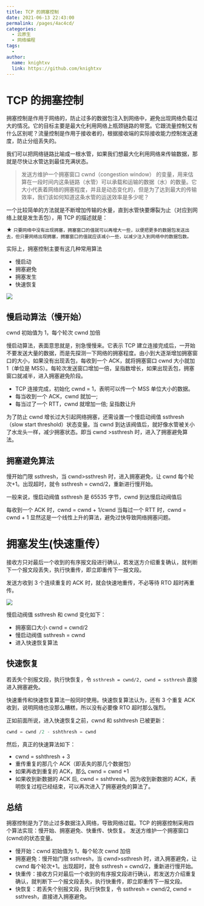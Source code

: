 ```yaml
---
title: TCP 的拥塞控制
date: 2021-06-13 22:43:00
permalink: /pages/4ac4cd/
categories:
  - 云原生
  - 网络编程
tags:
  - 
author: 
  name: knightxv
  link: https://github.com/knightxv
---
```

# TCP 的拥塞控制

拥塞控制是作用于网络的，防止过多的数据包注入到网络中，避免出现网络负载过大的情况。它的目标主要是最大化利用网络上瓶颈链路的带宽。它跟流量控制又有什么区别呢？流量控制是作用于接收者的，根据接收端的实际接收能力控制发送速度，防止分组丢失的。

我们可以把网络链路比喻成一根水管，如果我们想最大化利用网络来传输数据，那就是尽快让水管达到最佳充满状态。

> 发送方维护一个拥塞窗口 cwnd（congestion window） 的变量，用来估算在一段时间内这条链路（水管）可以承载和运输的数据（水）的数量。它大小代表着网络的拥塞程度，并且是动态变化的，但是为了达到最大的传输效率，我们该如何知道这条水管的运送效率是多少呢？

一个比较简单的方法就是不断增加传输的水量，直到水管快要爆裂为止（对应到网络上就是发生丢包），用 TCP 的描述就是：

★ `只要网络中没有出现拥塞，拥塞窗口的值就可以再增大一些，以便把更多的数据包发送出去，但只要网络出现拥塞，拥塞窗口的值就应该减小一些，以减少注入到网络中的数据包数。`

实际上，拥塞控制主要有这几种常用算法

-   慢启动
-   拥塞避免
-   拥塞发生
-   快速恢复

![](https://cdn.staticaly.com/gh/knightxv/image-hosting@master/20230128/7.403hsc84mqi0.webp)

## 慢启动算法（慢开始）

cwnd 初始值为 1，每个轮次 cwnd 加倍

慢启动算法，表面意思就是，别急慢慢来。它表示 TCP 建立连接完成后，一开始不要发送大量的数据，而是先探测一下网络的拥塞程度。由小到大逐渐增加拥塞窗口的大小，如果没有出现丢包，每收到一个 ACK，就将拥塞窗口 cwnd 大小就加 1（单位是 MSS）。每轮次发送窗口增加一倍，呈指数增长，如果出现丢包，拥塞窗口就减半，进入拥塞避免阶段。

-   TCP 连接完成，初始化 cwnd = 1，表明可以传一个 MSS 单位大小的数据。
-   每当收到一个 ACK，cwnd 就加一;
-   每当过了一个 RTT，cwnd 就增加一倍; 呈指数让升

为了防止 cwnd 增长过大引起网络拥塞，还需设置一个慢启动阀值 ssthresh（slow start threshold）状态变量。当 cwnd 到达该阀值后，就好像水管被关小了水龙头一样，减少拥塞状态。即当 cwnd >ssthresh 时，进入了拥塞避免算法。

## 拥塞避免算法

慢开始门限 ssthresh，当 cwnd>ssthresh 时，进入拥塞避免，让 cwnd 每个轮次+1。出现超时，就令 ssthresh = cwnd/2，重新进行慢开始。

一般来说，慢启动阀值 ssthresh 是 65535 字节，cwnd 到达慢启动阀值后

每收到一个 ACK 时，cwnd = cwnd + 1/cwnd
当每过一个 RTT 时，cwnd = cwnd + 1
显然这是一个线性上升的算法，避免过快导致网络拥塞问题。

# 拥塞发生(快速重传）

接收方只对最后一个收到的有序报文段进行确认，若发送方介绍重复确认，就判断下一个报文段丢失，执行快重传，即立即重传下一报文段。

发送方收到 3 个连续重复的 ACK 时，就会快速地重传，不必等待 RTO 超时再重传。

![](https://cdn.staticaly.com/gh/knightxv/image-hosting@master/20230128/8.7eleg9tzwq80.webp)

慢启动阀值 ssthresh 和 cwnd 变化如下：

-   拥塞窗口大小 cwnd = cwnd/2
-   慢启动阀值 ssthresh = cwnd
-   进入快速恢复算法

## 快速恢复

若丢失个别报文段，执行快恢复，令
`ssthresh = cwnd/2, cwnd = ssthresh`
直接进入拥塞避免。

快速重传和快速恢复算法一般同时使用。快速恢复算法认为，还有 3 个重复 ACK 收到，说明网络也没那么糟糕，所以没有必要像 RTO 超时那么强烈。

正如前面所说，进入快速恢复之前，cwnd 和 sshthresh 已被更新：

```c
cwnd = cwnd /2 - sshthresh = cwnd
```

然后，真正的快速算法如下：

-   cwnd = sshthresh + 3
-   重传重复的那几个 ACK（即丢失的那几个数据包）
-   如果再收到重复的 ACK，那么 cwnd = cwnd +1
-   如果收到新数据的 ACK 后, cwnd = sshthresh。因为收到新数据的 ACK，表明恢复过程已经结束，可以再次进入了拥塞避免的算法了。

## 总结

拥塞控制是为了防止过多数据注入网络，导致网络过载。TCP 的拥塞控制采用四个算法实现：慢开始、拥塞避免、快重传、快恢复。 发送方维护一个拥塞窗口(cwnd)的状态变量。

-   慢开始：cwnd 初始值为 1，每个轮次 cwnd 加倍
-   拥塞避免：慢开始门限 ssthresh，当 cwnd>ssthresh 时，进入拥塞避免，让 cwnd 每个轮次+1。出现超时，就令 ssthresh = cwnd/2，重新进行慢开始。
-   快重传：接收方只对最后一个收到的有序报文段进行确认，若发送方介绍重复确认，就判断下一个报文段丢失，执行快重传，即立即重传下一报文段。
-   快恢复：若丢失个别报文段，执行快恢复，令 ssthresh = cwnd/2, cwnd = ssthresh，直接进入拥塞避免。
